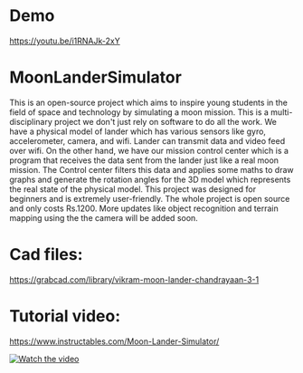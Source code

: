 # Demo
https://youtu.be/i1RNAJk-2xY
# MoonLanderSimulator

This is an open-source project which aims to inspire young students in the field of space and technology by simulating a moon mission. This is a multi-disciplinary project we don't just rely on software to do all the work. We have a physical model of lander which has various sensors like gyro, accelerometer, camera, and wifi. Lander can transmit data and video feed
over wifi. On the other hand, we have our mission control center which is a program that receives the data sent from the lander just like a real moon mission.
The Control center filters this data and applies some maths to draw graphs and generate the rotation angles for the 3D model which represents the real state of the physical model.
This project was designed for beginners and is extremely user-friendly. The whole project is open source and only costs Rs.1200. More updates like object recognition and terrain mapping using the
the camera will be added soon.

# Cad files:
https://grabcad.com/library/vikram-moon-lander-chandrayaan-3-1
# Tutorial video:

https://www.instructables.com/Moon-Lander-Simulator/

[![Watch the video](https://img.youtube.com/vi/i1RNAJk-2xY/maxresdefault.jpg)](https://www.youtube.com/watch?v=i1RNAJk-2xY)

